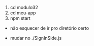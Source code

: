 1. cd modulo32
2. cd meu-app
3. npm start

- não esquecer de ir pro diretório certo

- mudar no ./SignInSide.js